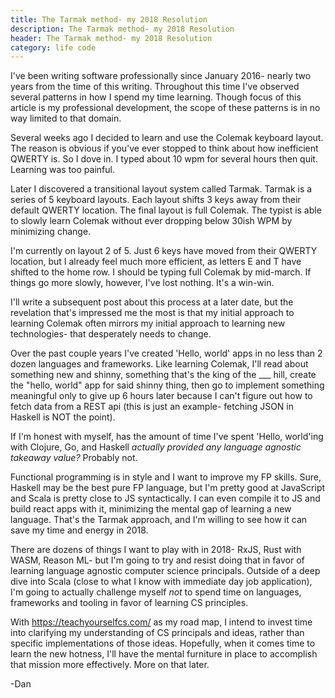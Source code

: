 ```yaml
---
title: The Tarmak method- my 2018 Resolution
description: The Tarmak method- my 2018 Resolution
header: The Tarmak method- my 2018 Resolution
category: life code
---
```

I've been writing software professionally since January 2016- nearly two years from the time of this writing. Throughout this time I've observed several patterns in how I spend my time learning. Though focus of this article is my professional development, the scope of these patterns is in no way limited to that domain.

Several weeks ago I decided to learn and use the Colemak keyboard layout. The reason is obvious if you've ever stopped to think about how inefficient QWERTY is. So I dove in. I typed about 10 wpm for several hours then quit. Learning was too painful.

Later I discovered a transitional layout system called Tarmak. Tarmak is a series of 5 keyboard layouts. Each layout shifts 3 keys away from their default QWERTY location. The final layout is full Colemak. The typist is able to slowly learn Colemak without ever dropping below 30ish WPM by minimizing change.

I'm currently on layout 2 of 5. Just 6 keys have moved from their QWERTY location, but I already feel much more efficient, as letters E and T have shifted to the home row. I should be typing full Colemak by mid-march. If things go more slowly, however, I've lost nothing. It's a win-win.

I'll write a subsequent post about this process at a later date, but the revelation that's impressed me the most is that my initial approach to learning Colemak often mirrors my initial approach to learning new technologies- that desperately needs to change.

Over the past couple years I've created 'Hello, world' apps in no less than 2 dozen languages and frameworks. Like learning Colemak, I'll read about something new and shinny, something that's the king of the ___ hill, create the "hello, world" app for said shinny thing, then go to implement something meaningful only to give up 6 hours later because I can't figure out how to fetch data from a REST api (this is just an example- fetching JSON in Haskell is NOT the point).

If I'm honest with myself, has the amount of time I've spent 'Hello, world'ing with Clojure, Go, and Haskell _actually provided any language agnostic takeaway value?_
Probably not.

Functional programming is in style and I want to improve my FP skills.
Sure, Haskell may be the best pure FP language, but I'm pretty good at JavaScript and Scala is pretty close to JS syntactically. I can even compile it to JS and build react apps with it, minimizing the mental gap of learning a new language. That's the Tarmak approach, and I'm willing to see how it can save my time and energy in 2018.

There are dozens of things I want to play with in 2018- RxJS, Rust with WASM, Reason ML- but I'm going to try and resist doing that in favor of learning language agnostic computer science principals. Outside of a deep dive into Scala (close to what I know with immediate day job application), I'm going to actually challenge myself _not_ to spend time on languages, frameworks and tooling in favor of learning CS principles.

With https://teachyourselfcs.com/ as my road map, I intend to invest time into clarifying my understanding of CS principals and ideas, rather than specific implementations of those ideas. Hopefully, when it comes time to learn the new hotness, I'll have the mental furniture in place to accomplish that mission more effectively. More on that later.

-Dan




